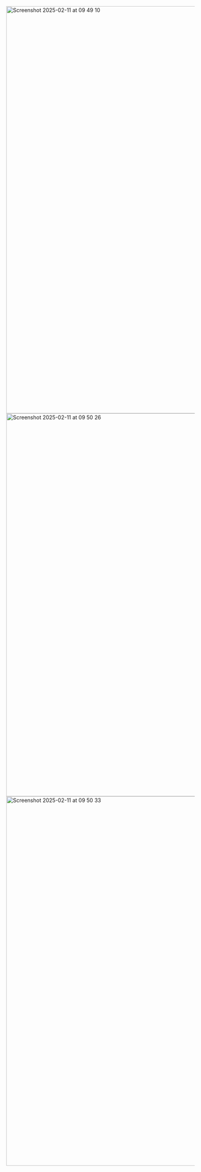 
<img width="1088" alt="Screenshot 2025-02-11 at 09 49 10" src="https://github.com/user-attachments/assets/0af176f2-75a2-456f-9dbc-a14fe64ac671" />

<img width="1023" alt="Screenshot 2025-02-11 at 09 50 26" src="https://github.com/user-attachments/assets/5d2b3478-db3c-4df3-9476-68407883847c" />

<img width="987" alt="Screenshot 2025-02-11 at 09 50 33" src="https://github.com/user-attachments/assets/530d833b-016f-4299-9e15-1a6982408828" />

